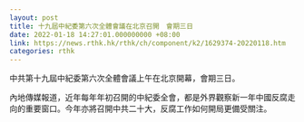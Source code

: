 ```yaml
---
layout: post
title: 十九屆中紀委第六次全體會議在北京召開　會期三日
date: 2022-01-18 14:27:01.000000000 +08:00
link: https://news.rthk.hk/rthk/ch/component/k2/1629374-20220118.htm
categories: rthk
---
```


中共第十九屆中紀委第六次全體會議上午在北京開幕，會期三日。

內地傳媒報道，近年每年年初召開的中紀委全會，都是外界觀察新一年中國反腐走向的重要窗口。今年亦將召開中共二十大，反腐工作如何開局更備受關注。
